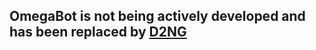 ## OmegaBot is not being actively developed and has been replaced by [D2NG](https://github.com/dkuwahara/D2NG)
